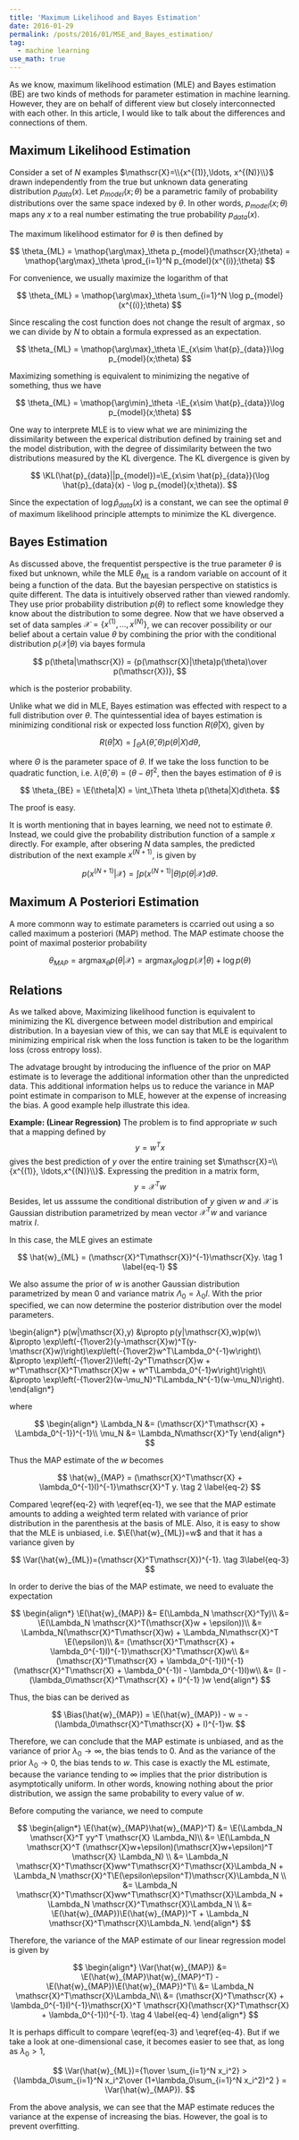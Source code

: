 ```yaml
---
title: 'Maximum Likelihood and Bayes Estimation'
date: 2016-01-29
permalink: /posts/2016/01/MSE_and_Bayes_estimation/
tag:
  - machine learning
use_math: true
---
```


<div style="display:none">
$$\DeclareMathOperator{\E}{E}$$
$$\DeclareMathOperator{\KL}{KL}$$
$$\DeclareMathOperator{\Var}{Var}$$
$$\DeclareMathOperator{\Bias}{Bias}$$
</div>
As we know, maximum likelihood estimation (MLE) and Bayes estimation (BE) are two kinds of methods for parameter estimation in machine learning. However, they are on behalf of different view but closely interconnected with each other. In this article, I would like to talk about the differences and connections of them.

## Maximum Likelihood Estimation

Consider a set of $N$ examples $\mathscr{X}=\\{x^{(1)},\ldots, x^{(N)}\\}$ drawn independently from the true but unknown data generating distribution $p_{data}(x)$.  Let $p_{model}(x; \theta)$ be a parametric family of probability distributions over the same space indexed by $\theta$.  In other words, $p_{model}(x;\theta)$ maps any $x$ to a real number estimating the true probability $p_{data}(x)$.

The maximum likelihood estimator for $\theta$ is then defined by

$$
\theta_{ML} = \mathop{\arg\max}_\theta p_{model}(\mathscr{X};\theta) = \mathop{\arg\max}_\theta \prod_{i=1}^N p_{model}(x^{(i)};\theta)
$$

For convenience, we usually maximize the logarithm of that

$$
\theta_{ML} = \mathop{\arg\max}_\theta \sum_{i=1}^N \log p_{model}(x^{(i)};\theta)
$$

Since rescaling the cost function does not change the result of $\mathop{\arg\max}$, so we can divide by $N$ to obtain a formula expressed as an expectation.

$$
\theta_{ML} = \mathop{\arg\max}_\theta \E_{x\sim \hat{p}_{data}}\log p_{model}(x;\theta)
$$

Maximizing something is equivalent to minimizing the negative of something, thus we have

$$
\theta_{ML} = \mathop{\arg\min}_\theta -\E_{x\sim \hat{p}_{data}}\log p_{model}(x;\theta)
$$

One way to interprete MLE is to view what we are minimizing the dissimilarity between the experical distribution defined by training set and the model distribution, with the degree of dissimilarity between the two distributions measured by the KL divergence. The KL divergence is given by

$$
\KL(\hat{p}_{data}||p_{model})=\E_{x\sim \hat{p}_{data}}(\log \hat{p}_{data}(x) - \log p_{model}(x;\theta)).
$$

Since the expectation of $\log \hat{p}_{data}(x)$ is a constant, we can see the optimal $\theta$ of maximum likelihood principle attempts to minimize the KL divergence.

## Bayes Estimation

As discussed above, the frequentist perspective is the true parameter $\theta$ is fixed but unknown, while the MLE $\theta_{ML}$
is a random variable on account of it being a function of the data. But the bayesian perspective on statistics is quite different.
The data is intuitively observed rather than viewed randomly. They use prior probability distribution $p(\theta)$ to reflect some
knowledge they know about the distribution to some degree. Now that we have observed a set of data samples
$\mathscr{X}=\{x^{(1)},\ldots,x^{(N)}\}$, we can recover possibility or our belief about a certain value $\theta$ by combining
the prior with the conditional distribution $p(\mathscr{X}|\theta)$ via bayes formula

$$
p(\theta|\mathscr{X}) = {p(\mathscr{X}|\theta)p(\theta)\over p(\mathscr{X})},
$$

which is the posterior probability.

Unlike what we did in MLE, Bayes estimation was effected with respect to a full distribution over $\theta$.
The quintessential idea of bayes estimation is minimizing conditional risk or expected loss function $R(\hat{\theta}|X)$, given by

$$
R(\hat{\theta}|X) = \int_\Theta \lambda(\hat{\theta},\theta)p(\theta|X)d\theta,
$$

where $\Theta$ is the parameter space of $\theta$. If we take the loss function to be quadratic function, i.e. $\lambda(\hat{\theta},\theta)=(\theta-\hat{\theta})^2$, then the bayes estimation of $\theta$ is

$$
\theta_{BE} = \E(\theta|X) = \int_\Theta \theta p(\theta|X)d\theta.
$$

The proof is easy.

It is worth mentioning that in bayes learning, we need not to estimate $\theta$. Instead, we could give the probability distribution function of a sample $x$ directly. For example, after obsering $N$ data samples, the predicted distribution of the next example $x^{(N+1)}$, is given by

$$
p(x^{(N+1)}|\mathscr{X}) = \int p(x^{(N+1)}|\theta)p(\theta|\mathscr{X})d\theta.
$$

## Maximum A Posteriori Estimation

A more commonn way to estimate parameters is ccarried out using a so called maximum a posteriori (MAP) method. The MAP estimate choose the point of maximal posterior probability

$$
\theta_{MAP} = \mathop{\arg\max}_\theta p(\theta|\mathscr{X}) = \mathop{\arg\max}_\theta \log p(\mathscr{X}|\theta) + \log p(\theta)
$$

## Relations

As we talked above, Maximizing likelihood function is equivalent to minimizing the KL divergence between model distribution and empirical distribution. In a bayesian view of this, we can say that MLE is equivalent to minimizing empirical risk when the loss function is taken to be the logarithm loss (cross entropy loss).

The advatage brought by introducing the influence of the prior on MAP estimate is to leverage the additional information other than the unpredicted data. This additional information helps us to reduce the variance in MAP point estimate in comparison to MLE, however at the expense of increasing the bias. A good example help illustrate this idea.

**Example: (Linear Regression)**   The problem is to find appropriate $w$ such that a mapping defined by
$$
y=w^T x
$$ gives the best prediction of $y$ over the entire training set $\mathscr{X}=\\{x^{(1)}, \ldots,x^{(N)}\\}$. Expressing the predition in a matrix form,
$$
y= \mathscr{X}^T w
$$ Besides, let us asssume the conditional distribution of $y$ given $w$ and $\mathscr{X}$ is Gaussian distribution parametrized by mean vector $\mathscr{X}^T w$ and variance matrix $I$.

In this case, the MLE gives an estimate

$$
\hat{w}_{ML} = (\mathscr{X}^T\mathscr{X})^{-1}\mathscr{X}y. \tag 1 \label{eq-1}
$$

We also assume the prior of $w$ is another Gaussian distribution parametrized by mean $0$ and variance matrix $\Lambda_0=\lambda_0I$. With the prior specified, we can now determine the posterior distribution over the model parameters.

\begin{align*}
p(w|\mathscr{X},y) &\propto p(y|\mathscr{X},w)p(w)\\
&\propto \exp\left(-{1\over2}(y-\mathscr{X}w)^T(y-\mathscr{X}w)\right)\exp\left(-{1\over2}w^T\Lambda_0^{-1}w\right)\\
&\propto \exp\left(-{1\over2}\left(-2y^T\mathscr{X}w + w^T\mathscr{X}^T\mathscr{X}w + w^T\Lambda_0^{-1}w\right)\right)\\
&\propto \exp\left(-{1\over2}(w-\mu_N)^T\Lambda_N^{-1}(w-\mu_N)\right).
\end{align*}

where

$$
\begin{align*}
\Lambda_N &= (\mathscr{X}^T\mathscr{X} + \Lambda_0^{-1})^{-1}\\
\mu_N &= \Lambda_N\mathscr{X}^Ty
\end{align*}
$$

Thus the MAP estimate of the $w$ becomes

$$
\hat{w}_{MAP} = (\mathscr{X}^T\mathscr{X} + \lambda_0^{-1}I)^{-1}\mathscr{X}^T y. \tag 2 \label{eq-2}
$$

Compared \eqref{eq-2} with \eqref{eq-1}, we see that the MAP estimate amounts to adding a weighted term related with variance of prior distribution in the parenthesis at the basis of MLE. Also, it is easy to show that the MLE is unbiased, i.e. $\E(\hat{w}_{ML})=w$ and that it has a variance given by

$$
\Var(\hat{w}_{ML})=(\mathscr{X}^T\mathscr{X})^{-1}. \tag 3\label{eq-3}
$$

In order to derive the bias of the MAP estimate, we need to evaluate the expectation

$$
\begin{align*}
\E(\hat{w}_{MAP}) &= E(\Lambda_N \mathscr{X}^Ty)\\
&= \E(\Lambda_N \mathscr{X}^T(\mathscr{X}w + \epsilon))\\
&= \Lambda_N(\mathscr{X}^T\mathscr{X}w) + \Lambda_N\mathscr{X}^T \E(\epsilon)\\
&= (\mathscr{X}^T\mathscr{X} + \lambda_0^{-1}I)^{-1}\mathscr{X}^T\mathscr{X}w\\
&= (\mathscr{X}^T\mathscr{X} + \lambda_0^{-1}I)^{-1} (\mathscr{X}^T\mathscr{X} + \lambda_0^{-1}I - \lambda_0^{-1}I)w\\
&= (I - (\lambda_0\mathscr{X}^T\mathscr{X} + I)^{-1} )w
\end{align*}
$$

Thus, the bias can be derived as

$$
\Bias(\hat{w}_{MAP}) = \E(\hat{w}_{MAP}) - w = -(\lambda_0\mathscr{X}^T\mathscr{X} + I)^{-1}w.
$$

Therefore, we can conclude that the MAP estimate is unbiased, and as the variance of prior $\lambda_0 \to \infty$, the bias tends to $0$. And as the variance of the prior $\lambda_0 \to 0$, the bias tends to $w$. This case is exactly the ML estimate, because the variance tending to $\infty$ implies that the prior distribution is asymptotically uniform. In other words, knowing nothing about the prior distribution, we assign the same probability to every value of $w$.

Before computing the variance, we need to compute

$$
\begin{align*}
\E(\hat{w}_{MAP}\hat{w}_{MAP}^T) &= \E(\Lambda_N \mathscr{X}^T yy^T \mathscr{X} \Lambda_N)\\
&= \E(\Lambda_N \mathscr{X}^T (\mathscr{X}w+\epsilon)(\mathscr{X}w+\epsilon)^T \mathscr{X} \Lambda_N) \\
&= \Lambda_N \mathscr{X}^T\mathscr{X}ww^T\mathscr{X}^T\mathscr{X}\Lambda_N + \Lambda_N \mathscr{X}^T\E(\epsilon\epsilon^T)\mathscr{X}\Lambda_N \\
&= \Lambda_N \mathscr{X}^T\mathscr{X}ww^T\mathscr{X}^T\mathscr{X}\Lambda_N + \Lambda_N \mathscr{X}^T\mathscr{X}\Lambda_N \\
&= \E(\hat{w}_{MAP})\E(\hat{w}_{MAP})^T + \Lambda_N \mathscr{X}^T\mathscr{X}\Lambda_N.
\end{align*}
$$

Therefore, the variance of the MAP estimate of our linear regression model is given by

$$
\begin{align*}
\Var(\hat{w}_{MAP}) &= \E(\hat{w}_{MAP}\hat{w}_{MAP}^T) - \E(\hat{w}_{MAP})\E(\hat{w}_{MAP})^T\\
&= \Lambda_N \mathscr{X}^T\mathscr{X}\Lambda_N\\
&= (\mathscr{X}^T\mathscr{X} + \lambda_0^{-1}I)^{-1}\mathscr{X}^T \mathscr{X}(\mathscr{X}^T\mathscr{X} + \lambda_0^{-1}I)^{-1}. \tag 4 \label{eq-4}
\end{align*}
$$

It is perhaps difficult to compare \eqref{eq-3} and \eqref{eq-4}. But if we take a look at one-dimensional case, it becomes easier to see that, as long as $\lambda_0 >1$,

$$
\Var(\hat{w}_{ML})={1\over \sum_{i=1}^N x_i^2} > {\lambda_0\sum_{i=1}^N x_i^2\over (1+\lambda_0\sum_{i=1}^N x_i^2)^2 } = \Var(\hat{w}_{MAP}).
$$

From the above analysis, we can see that the MAP estimate reduces the variance at the expense of increasing the bias. However, the goal is to prevent overfitting.

